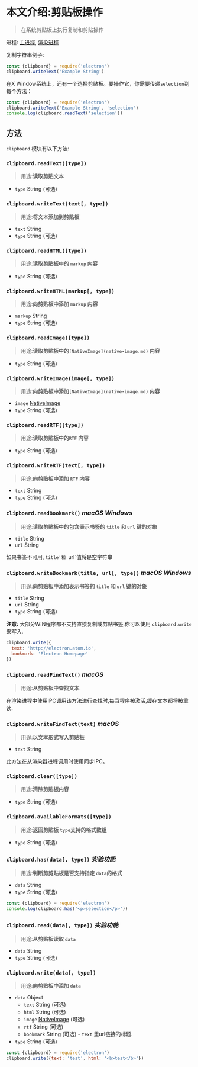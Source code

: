 # 本文介绍:剪贴板操作
>在系统剪贴板上执行复制和剪贴操作

进程: [主进程](../glossary.md#main-process), [渲染进程](../glossary.md#renderer-process)

复制字符串例子:
```JavaScript
const {clipboard} = require('electron')
clipboard.writeText('Example String')
```
在X Window系统上，还有一个选择剪贴板。要操作它，你需要传递`selection`到每个方法：
```JavaScript
const {clipboard} = require('electron')
clipboard.writeText('Example String', 'selection')
console.log(clipboard.readText('selection'))
```

## 方法
 `clipboard` 模块有以下方法:

### `clipboard.readText([type])`
> 用途:**读取剪贴文本**

* `type` String (可选)

### `clipboard.writeText(text[, type])`
> 用途:**将文本添加到剪贴板**

* `text` String
* `type` String (可选)

### `clipboard.readHTML([type])`
> 用途:**读取剪贴板中的 `markup` 内容**

* `type` String (可选)

### `clipboard.writeHTML(markup[, type])`
> 用途:**向剪贴板中添加 `markup` 内容**

* `markup` String
* `type` String (可选)

### `clipboard.readImage([type])`
> 用途:**读取剪贴板中的`[NativeImage](native-image.md)` 内容**

* `type` String (可选)

### `clipboard.writeImage(image[, type])`
> 用途:**向剪贴板中添加`[NativeImage](native-image.md)` 内容**

* `image` [NativeImage](native-image.md)
* `type` String (可选)

### `clipboard.readRTF([type])`
> 用途:**读取剪贴板中的`RTF` 内容**

* `type` String (可选)

### `clipboard.writeRTF(text[, type])`
> 用途:**向剪贴板中添加 `RTF` 内容**

* `text` String
* `type` String (可选)

### `clipboard.readBookmark()` _macOS_ _Windows_
> 用途:**读取剪贴板中的包含表示书签的 `title` 和 `url` 键的对象**

* `title` String
* `url` String

 如果书签不可用, `title'和 `url`值将是空字符串

### `clipboard.writeBookmark(title, url[, type])` _macOS_ _Windows_
> 用途:**向剪贴板中添加表示书签的 `title` 和 `url` 键的对象**

* `title` String
* `url` String
* `type` String (可选)

 **注意:** 大部分WIN程序都不支持直接复制或剪贴书签,你可以使用 `clipboard.write`来写入.
 
```JavaScript
clipboard.write({
  text: 'http://electron.atom.io',
  bookmark: 'Electron Homepage'
})
```

### `clipboard.readFindText()` _macOS_
> 用途:**从剪贴板中查找文本**

在渲染进程中使用IPC调用该方法进行查找时,每当程序被激活,缓存文本都将被重读.

### `clipboard.writeFindText(text)` _macOS_
> 用途:**以文本形式写入剪贴板**

* `text` String

此方法在从渲染器进程调用时使用同步IPC。

### `clipboard.clear([type])`
> 用途:**清除剪贴板内容**

* `type` String (可选)

### `clipboard.availableFormats([type])`
> 用途:**返回剪贴板 `type`支持的格式数组**

* `type` String (可选)

### `clipboard.has(data[, type])` _实验功能_
> 用途:**判断剪剪贴板是否支持指定 `data`的格式**

* `data` String
* `type` String (可选)

```JavaScript
const {clipboard} = require('electron')
console.log(clipboard.has('<p>selection</p>'))
```

### `clipboard.read(data[, type])` _实验功能_
> 用途:**从剪贴板读取 `data`**

* `data` String
* `type` String (可选)

### `clipboard.write(data[, type])`
> 用途:**向剪贴板中添加 `data`**

* `data` Object
  * `text` String (可选)
  * `html` String (可选)
  * `image` [NativeImage](native-image.md) (可选)
  * `rtf` String (可选)
  * `bookmark` String (可选) -  `text` 里url链接的标题.
* `type` String (可选)
 
```JavaScript
const {clipboard} = require('electron')
clipboard.write({text: 'test', html: '<b>test</b>'})
```